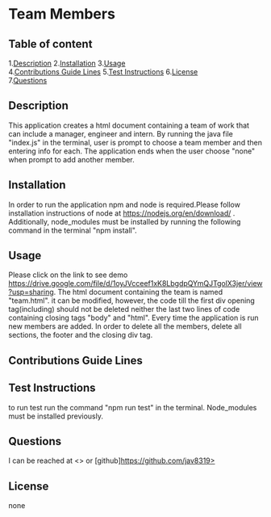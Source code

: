 
# Team Members  
      
## Table of content  

1.[Description](#description)
2.[Installation](#installation)
3.[Usage](#usage)  
4.[Contributions Guide Lines](#contributions-guide-lines) 
5.[Test Instructions](#test-instructions)
6.[License](#license)  
7.[Questions](#questions)  

## Description  

This application creates a html document containing a team of work that can include a manager, engineer and intern. By running the java file "index.js" in the terminal, user is prompt to choose a team member and then entering info for each. The application ends when the user choose "none" when prompt to add another member.  

## Installation  

In order to run the application npm and node is required.Please follow installation instructions of node at https://nodejs.org/en/download/  . Additionally, node_modules must be installed by running the following command in the terminal "npm install".  

## Usage  

Please click on the link to see demo  https://drive.google.com/file/d/1oyJVcceef1xK8LbgdpQYmQJTgolX3jer/view?usp=sharing. The html document containing the team is named "team.html". it can be modified, however, the code till the first div opening tag(including) should not be deleted neither the last two lines of code containing closing tags "body" and "html". Every time the application is run new members are added. In order to delete all the members, delete all sections, the footer and the closing div tag.
## Contributions Guide Lines 

  

## Test Instructions  

to run test run the command "npm run test" in the terminal. Node_modules must be installed previously.  

## Questions  

I can be reached at <> or  [github]https://github.com/jav8319>

## License  

none
